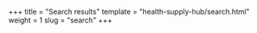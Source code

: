 +++
title = "Search results"
template = "health-supply-hub/search.html"
weight = 1
slug = "search"
+++
